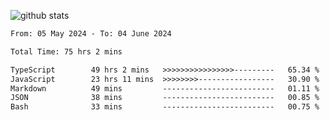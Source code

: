 
![github stats](https://github-readme-stats.vercel.app/api?username=realmahd1&show_icons=true&theme=codeSTACKr&hide_rank=true&count_private=true)

<!--START_SECTION:waka-->

```txt
From: 05 May 2024 - To: 04 June 2024

Total Time: 75 hrs 2 mins

TypeScript        49 hrs 2 mins   >>>>>>>>>>>>>>>>---------   65.34 %
JavaScript        23 hrs 11 mins  >>>>>>>>-----------------   30.90 %
Markdown          49 mins         -------------------------   01.11 %
JSON              38 mins         -------------------------   00.85 %
Bash              33 mins         -------------------------   00.75 %
```

<!--END_SECTION:waka-->
